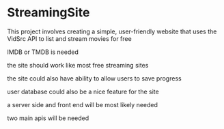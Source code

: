 # StreamingSite
This project involves creating a simple, user-friendly website that uses the VidSrc API to list and stream movies for free

IMDB or TMDB is needed

the site should work like most free streaming sites

the site could also have ability to allow users to save progress

user database could also be a nice feature for the site

a server side and front end will be most likely needed

two main apis will be needed
